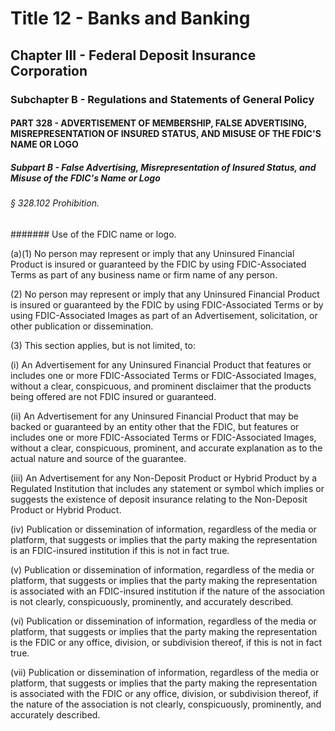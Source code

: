 
# Title 12 - Banks and Banking
## Chapter III - Federal Deposit Insurance Corporation
### Subchapter B - Regulations and Statements of General Policy
#### PART 328 - ADVERTISEMENT OF MEMBERSHIP, FALSE ADVERTISING, MISREPRESENTATION OF INSURED STATUS, AND MISUSE OF THE FDIC'S NAME OR LOGO
##### Subpart B - False Advertising, Misrepresentation of Insured Status, and Misuse of the FDIC's Name or Logo
###### § 328.102 Prohibition.
####### Use of the FDIC name or logo.

(a)(1) No person may represent or imply that any Uninsured Financial Product is insured or guaranteed by the FDIC by using FDIC-Associated Terms as part of any business name or firm name of any person.

(2) No person may represent or imply that any Uninsured Financial Product is insured or guaranteed by the FDIC by using FDIC-Associated Terms or by using FDIC-Associated Images as part of an Advertisement, solicitation, or other publication or dissemination.

(3) This section applies, but is not limited, to:

(i) An Advertisement for any Uninsured Financial Product that features or includes one or more FDIC-Associated Terms or FDIC-Associated Images, without a clear, conspicuous, and prominent disclaimer that the products being offered are not FDIC insured or guaranteed.

(ii) An Advertisement for any Uninsured Financial Product that may be backed or guaranteed by an entity other that the FDIC, but features or includes one or more FDIC-Associated Terms or FDIC-Associated Images, without a clear, conspicuous, prominent, and accurate explanation as to the actual nature and source of the guarantee.

(iii) An Advertisement for any Non-Deposit Product or Hybrid Product by a Regulated Institution that includes any statement or symbol which implies or suggests the existence of deposit insurance relating to the Non-Deposit Product or Hybrid Product.

(iv) Publication or dissemination of information, regardless of the media or platform, that suggests or implies that the party making the representation is an FDIC-insured institution if this is not in fact true.

(v) Publication or dissemination of information, regardless of the media or platform, that suggests or implies that the party making the representation is associated with an FDIC-insured institution if the nature of the association is not clearly, conspicuously, prominently, and accurately described.

(vi) Publication or dissemination of information, regardless of the media or platform, that suggests or implies that the party making the representation is the FDIC or any office, division, or subdivision thereof, if this is not in fact true.

(vii) Publication or dissemination of information, regardless of the media or platform, that suggests or implies that the party making the representation is associated with the FDIC or any office, division, or subdivision thereof, if the nature of the association is not clearly, conspicuously, prominently, and accurately described.
